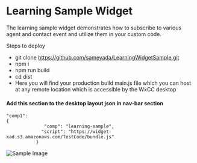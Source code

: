 # Learning Sample Widget 
The learning sample widget demonstrates how to subscribe to various agent and contact event and utilize them in your custom code.

Steps to deploy
* git clone https://github.com/sameyada/LearningWidgetSample.git
* npm i
* npm run build
* cd dist
* Here you will find your production build main.js file which you can host at any remote location which is accessible by the WxCC desktop

#### Add this section to the desktop layout json in nav-bar section

 ```
 "comp1": 
 {
               "comp": "learning-sample",
              "script": "https://widget-kad.s3.amazonaws.com/TestCode/bundle.js"
            }
 ```           
       
![Sample Image](https://github.com/sameyada/LearningWidgetSample/blob/main/images/img1.png)
